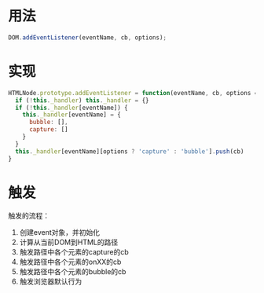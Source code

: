 # 用法
```js
DOM.addEventListener(eventName, cb, options);
```

# 实现
```js
HTMLNode.prototype.addEventListener = function(eventName, cb, options = false) {
  if (!this._handler) this._handler = {}
  if (!this._handler[eventName]) {
    this._handler[eventName] = {
      bubble: [],
      capture: []
    }
  }
  this._handler[eventName][options ? 'capture' : 'bubble'].push(cb)
}
```

# 触发
触发的流程：
1.  创建event对象，并初始化
2.  计算从当前DOM到HTML的路径
3.  触发路径中各个元素的capture的cb
4.  触发路径中各个元素的onXX的cb
5.  触发路径中各个元素的bubble的cb
6.  触发浏览器默认行为
